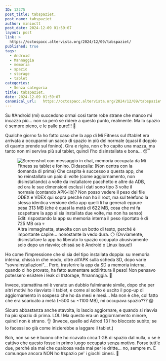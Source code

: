 ```yaml
---
ID: 12275
post_title: tabspaziet.
post_name: tabspaziet
author: minioctt
post_date: 2024-12-09 01:59:07
layout: post
link: >
  https://octospacc.altervista.org/2024/12/09/tabspaziet/
published: true
tags:
  - Android
  - Mannaggia
  - memoria
  - spazio
  - storage
  - tablet
categories:
  - Senza categoria
title: tabspaziet.
date: 2024-12-09 01:59:07
canonical_url:   https://octospacc.altervista.org/2024/12/09/tabspaziet/
---
```

<!-- wp:paragraph -->
<p>Su #Android (mi) succedono ormai così tante robe strane che manco mi incazzo più... non so però se ridere a questo punto, realmente. Ma lo spazio è sempre pieno, e le palle pure!!! 🤤</p>
<!-- /wp:paragraph -->

<!-- wp:paragraph -->
<p>Qualche giorno fa ho fatto caso che la app di Mi Fitness sul #tablet era arrivata a occuparmi un sacco di spazio in più del normale (quasi il doppio di quanto prende sul fonino). Gira e rigira, non c'ho capito una mazza, ma tanto non mi serviva più sul tablet, quindi l'ho disinstallata e bona... 😴</p>
<!-- /wp:paragraph -->

<!-- wp:paragraph -->
<p></p>
<!-- /wp:paragraph -->

<!-- wp:image {"id":12274,"sizeSlug":"large","linkDestination":"none"} -->
<figure class="wp-block-image size-large"><img src="{{site.cdnurl}}/assets/uploads/2024/12/screenshot_20241209_015017_material-files8095759067990709410.png" alt="Screenshot con messaggio in chat, memoria occupata da Mi Fitness su tablet e fonino. Didascalia:
(Non centra con la domanda di prima)
Che caspita è successo a questa app, che ho reinstallato un paio di volte (come aggiornamento, non disinstallando) a volte da installatore pacchetto e altre da ADB, ed ora le sue dimensioni esclusi i dati sono tipo 3 volte il normale (contando APK+lib)? Non posso vedere il peso dei file ODEX e VDEX qui sopra perché non ho il root, ma sul telefono la stessa identica versione della app quelli li ha generati eppure pesa 313 MB (che è quasi la metà di 622 MB, cosa che mi fa sospettare la app si sia installata due volte, ma non ha senso)
Edit: rispostando la app su memoria interna il peso riportato è di 725 MB ora 💀" class="wp-image-12274"/><figcaption class="wp-element-caption">Altra immaginetta, stavolta con un botto di testo, perché è importante capire... nonostante la vedo dura. 😶 (Ovviamente, disinstallare la app ha liberato lo spazio occupato abusivamente solo dopo un riavvio; chissà se è Android o Linux issue!)</figcaption></figure>
<!-- /wp:image -->

<!-- wp:paragraph -->
<p></p>
<!-- /wp:paragraph -->

<!-- wp:paragraph -->
<p>Ho come l'impressione che si sia del tipo installata doppia: su memoria interna, chissà in che modo, oltre all'APK sulla scheda SD, dopo varie "sovrainstallazioni"... Però, trasferire la app da SD a memoria interna, quando ci ho provato, ha fatto aumentare addirittura il peso! Non pensavo potessero esistere i leak di #storage, #mannaggia. 😤</p>
<!-- /wp:paragraph -->

<!-- wp:paragraph -->
<p>Invece, stamattina mi è venuto un dubbio fulminante simile, dopo che per altri motivi ho riavviato il tablet, e come al solito è uscito il pop-up di aggiornamento in sospeso che ho da mesi e mesi... Ma non è che, col fatto che era scaricato a metà (~500 su ~1100 MB), mi occupava spazio??? 😱</p>
<!-- /wp:paragraph -->

<!-- wp:paragraph -->
<p>Sicuro abbastanza anche stavolta, lo lascio aggiornare, e quando si riavvia ha più spazio di prima. LOL! Ma questo era un aggiornamento minore, quindi non è strano. 👌 (Invece, quello ad Adrod 13 l'ho bloccato subito; se lo facessi so già come inizierebbe a laggare il tablet.)</p>
<!-- /wp:paragraph -->

<!-- wp:paragraph -->
<p>Boh, non so se è buono che ho ricavato circa 1 GB di spazio dal nulla, o se è cattivo che questo fosse in primo luogo occupato senza motivo. Forse tutt'e due, perché sia mai che qualcosa vada mai per le dritte... no, sempre m. E comunque ancora NON ho #spazio pe' i giochi cinesi. 🤬</p>
<!-- /wp:paragraph -->